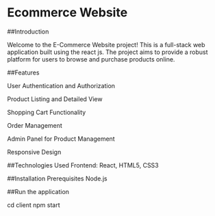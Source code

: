 # Ecommerce Website

##Introduction

Welcome to the E-Commerce Website project! This is a full-stack web application built using the react js. The project aims to provide a robust platform for users to browse and purchase products online.

##Features

User Authentication and Authorization

Product Listing and Detailed View

Shopping Cart Functionality

Order Management

Admin Panel for Product Management

Responsive Design


##Technologies Used
Frontend: React, HTML5, CSS3

##Installation
Prerequisites
Node.js

##Run the application

cd client
npm start


